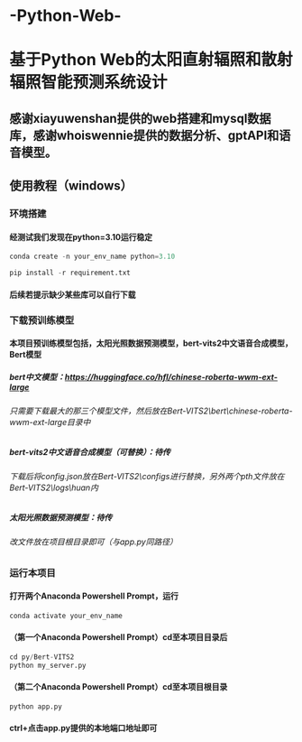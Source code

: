 # -Python-Web-
# 基于Python Web的太阳直射辐照和散射辐照智能预测系统设计

## 感谢xiayuwenshan提供的web搭建和mysql数据库，感谢whoiswennie提供的数据分析、gptAPI和语音模型。

## 使用教程（windows）

### 环境搭建
#### 经测试我们发现在python=3.10运行稳定
```python
conda create -n your_env_name python=3.10
```
```python
pip install -r requirement.txt
```
#### 后续若提示缺少某些库可以自行下载
### 下载预训练模型
#### 本项目预训练模型包括，太阳光照数据预测模型，bert-vits2中文语音合成模型，Bert模型
##### bert中文模型：https://huggingface.co/hfl/chinese-roberta-wwm-ext-large
###### 只需要下载最大的那三个模型文件，然后放在Bert-VITS2\bert\chinese-roberta-wwm-ext-large目录中
##### bert-vits2中文语音合成模型（可替换）：待传
###### 下载后将config.json放在Bert-VITS2\configs进行替换，另外两个pth文件放在Bert-VITS2\logs\huan内
##### 太阳光照数据预测模型：待传
###### 改文件放在项目根目录即可（与app.py同路径）

### 运行本项目
#### 打开两个Anaconda Powershell Prompt，运行
```python
conda activate your_env_name
```
#### （第一个Anaconda Powershell Prompt）cd至本项目目录后
```python
cd py/Bert-VITS2
python my_server.py
```
#### （第二个Anaconda Powershell Prompt）cd至本项目根目录
```python
python app.py
```
#### ctrl+点击app.py提供的本地端口地址即可
